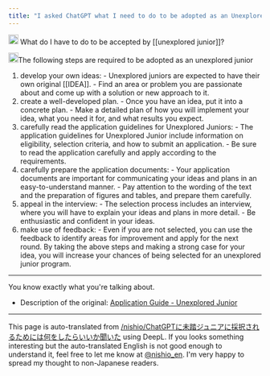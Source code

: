 ```yaml
---
title: "I asked ChatGPT what I need to do to be adopted as an Unexplored Junior."
---
```


<img src='https://scrapbox.io/api/pages/nishio-en/nishio/icon' alt='nishio.icon' height="19.5"/> What do I have to do to be accepted by [[unexplored junior]]?

<img src='https://scrapbox.io/api/pages/nishio-en/GPT/icon' alt='GPT.icon' height="19.5"/>The following steps are required to be adopted as an unexplored junior
1. develop your own ideas:
        - Unexplored juniors are expected to have their own original [[IDEA]].
        - Find an area or problem you are passionate about and come up with a solution or new approach to it.
2. create a well-developed plan.
        - Once you have an idea, put it into a concrete plan.
        - Make a detailed plan of how you will implement your idea, what you need it for, and what results you expect.
3. carefully read the application guidelines for Unexplored Juniors:
        - The application guidelines for Unexplored Junior include information on eligibility, selection criteria, and how to submit an application.
        - Be sure to read the application carefully and apply according to the requirements.
4. carefully prepare the application documents:
        - Your application documents are important for communicating your ideas and plans in an easy-to-understand manner.
        - Pay attention to the wording of the text and the preparation of figures and tables, and prepare them carefully.
5. appeal in the interview:
        - The selection process includes an interview, where you will have to explain your ideas and plans in more detail.
        - Be enthusiastic and confident in your ideas.
6. make use of feedback:
        - Even if you are not selected, you can use the feedback to identify areas for improvement and apply for the next round.
By taking the above steps and making a strong case for your idea, you will increase your chances of being selected for an unexplored junior program.
-----

You know exactly what you're talking about.
- Description of the original: [Application Guide - Unexplored Junior](https://jr.mitou.org/guideline)

---
This page is auto-translated from [/nishio/ChatGPTに未踏ジュニアに採択されるためには何をしたらいいか聞いた](https://scrapbox.io/nishio/ChatGPTに未踏ジュニアに採択されるためには何をしたらいいか聞いた) using DeepL. If you looks something interesting but the auto-translated English is not good enough to understand it, feel free to let me know at [@nishio_en](https://twitter.com/nishio_en). I'm very happy to spread my thought to non-Japanese readers.